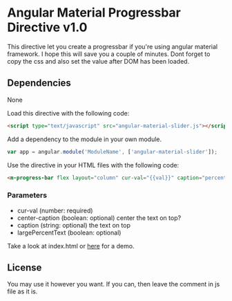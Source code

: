 # Angular Material Progressbar Directive v1.0

This directive let you create a progressbar if you're using angular material framework.
I hope this will save you a couple of minutes.
Dont forget to copy the css and also set the value after DOM has been loaded.

## Dependencies
None



Load this directive with the following code:
```html
<script type="text/javascript" src="angular-material-slider.js"></script>
```

Add a dependency to the module in your own module.
```js
var app = angular.module('ModuleName', ['angular-material-slider']);
```

Use the directive in your HTML files with the following code:
```html
<m-progress-bar flex layout="column" cur-val="{{val}}" caption="percent" center-caption="true"></m-progress-bar>
```

### Parameters
- cur-val (number: required)
- center-caption (boolean: optional)
	center the text on top?
- caption (string: optional)
	the text on top
- largePercentText (boolean: optional)


Take a look at index.html or [here](https://sonith.github.io/angular-material-slider/) for a demo.


## License
You may use it however you want.
If you can, then leave the comment in js file as it is.